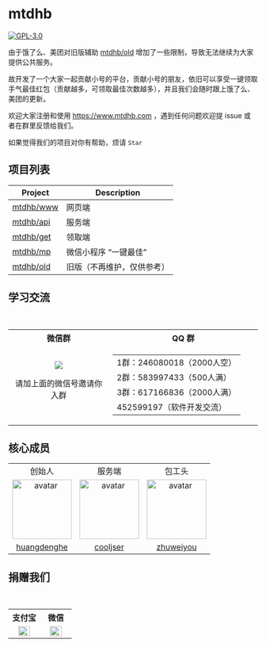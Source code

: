 # mtdhb

[![GPL-3.0](https://img.shields.io/badge/license-GPL--3.0-blue.svg)](LICENSE)

由于饿了么、美团对旧版辅助 [mtdhb/old](https://github.com/mtdhb/old) 增加了一些限制，导致无法继续为大家提供公共服务。

故开发了一个大家一起贡献小号的平台，贡献小号的朋友，依旧可以享受一键领取手气最佳红包（贡献越多，可领取最佳次数越多），并且我们会随时跟上饿了么、美团的更新。

欢迎大家注册和使用 https://www.mtdhb.com ，遇到任何问题欢迎提 issue 或者在群里反馈给我们。

如果觉得我们的项目对你有帮助，烦请 `Star`

## 项目列表

| Project | Description |
| -------- | -------- |
| [mtdhb/www](https://github.com/mtdhb/www) | 网页端 |
| [mtdhb/api](https://github.com/mtdhb/api) | 服务端 |
| [mtdhb/get](https://github.com/mtdhb/get) | 领取端 |
| [mtdhb/mp](https://github.com/mtdhb/mp) | 微信小程序 “一键最佳”|
| [mtdhb/old](https://github.com/mtdhb/old) | 旧版（不再维护，仅供参考） |

## 学习交流

<table>
  <tr></tr>
  <tr>
    <th>微信群</th>
    <th>QQ 群</th>
  </tr>
  <tr>
    <td align="center" width="300">
      <img src="https://user-images.githubusercontent.com/8413791/38773412-3e896818-407e-11e8-84d4-842fa3b04d08.png"><p>请加上面的微信号邀请你入群</p>
    </td>
    <td align="center" width="400">
      <table>
        <tr><td>1群：246080018（2000人空）</td></tr>
        <tr><td>2群：583997433（500人满）</td></tr>
        <tr><td>3群：617166836（2000人满）</td></tr>
        <tr><td>452599197（软件开发交流）</td></tr>
      </table>
    </td>
  </tr>
</table>

## 核心成员

<table>
  <tr>	
    <td align="center">创始人</td>	
    <td align="center">服务端</td>	
    <td align="center">包工头</td>	
  </tr>	
  <tr>	
    <td align="center">	
      <a href="https://github.com/cooljser">	
        <img width="120" src="https://avatars3.githubusercontent.com/u/13159812?s=460&v=4" alt="avatar">	
      </a>	
    </td>	
    <td align="center">	
      <a href="https://github.com/huangdenghe">	
        <img width="120" src="https://avatars2.githubusercontent.com/u/10628154?s=460&v=4" alt="avatar">	
      </a>	
    </td>	
    <td align="center">	
      <a href="https://github.com/zhuweiyou">	
        <img width="120" src="https://avatars3.githubusercontent.com/u/8413791?s=460&v=4" alt="avatar">	
      </a>	
    </td>	
  </tr>	
  <tr>	
    <td align="center"><a href="https://github.com/huangdenghe">huangdenghe</a></td>	
    <td align="center"><a href="https://github.com/duminghong">cooljser</a></td>	
    <td align="center"><a href="https://github.com/zhuweiyou">zhuweiyou</a></td>	
  </tr>	
</table>

## 捐赠我们

<table>
  <tr>
    <th width="50%">支付宝</th>
    <th width="50%">微信</th>
  </tr>
  <tr></tr>
  <tr align="center">
    <td><img width="70%" src="https://user-images.githubusercontent.com/8413791/35776840-99a0b0ac-09de-11e8-956a-9e3d57a4e355.png"></td>
    <td><img width="70%" src="https://user-images.githubusercontent.com/8413791/35776841-9c5192a8-09de-11e8-80d7-cb718e40b3c5.png"></td>
  </tr>
</table>

